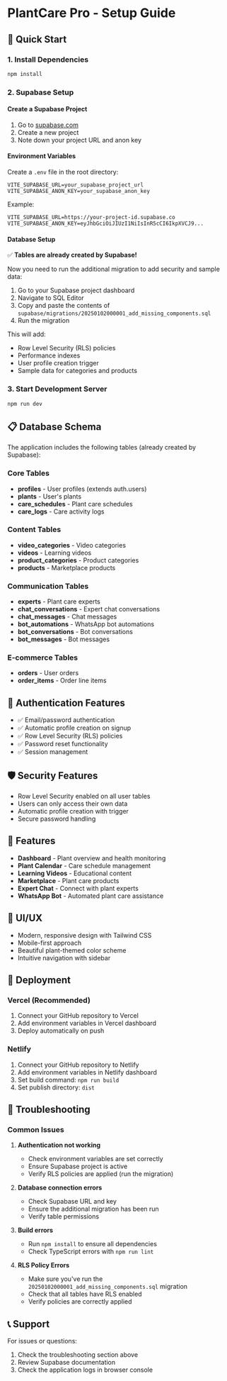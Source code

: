 # PlantCare Pro - Setup Guide

## 🚀 Quick Start

### 1. Install Dependencies
```bash
npm install
```

### 2. Supabase Setup

#### Create a Supabase Project
1. Go to [supabase.com](https://supabase.com)
2. Create a new project
3. Note down your project URL and anon key

#### Environment Variables
Create a `.env` file in the root directory:
```env
VITE_SUPABASE_URL=your_supabase_project_url
VITE_SUPABASE_ANON_KEY=your_supabase_anon_key
```

Example:
```env
VITE_SUPABASE_URL=https://your-project-id.supabase.co
VITE_SUPABASE_ANON_KEY=eyJhbGciOiJIUzI1NiIsInR5cCI6IkpXVCJ9...
```

#### Database Setup
✅ **Tables are already created by Supabase!**

Now you need to run the additional migration to add security and sample data:

1. Go to your Supabase project dashboard
2. Navigate to SQL Editor
3. Copy and paste the contents of `supabase/migrations/20250102000001_add_missing_components.sql`
4. Run the migration

This will add:
- Row Level Security (RLS) policies
- Performance indexes
- User profile creation trigger
- Sample data for categories and products

### 3. Start Development Server
```bash
npm run dev
```

## 📋 Database Schema

The application includes the following tables (already created by Supabase):

### Core Tables
- **profiles** - User profiles (extends auth.users)
- **plants** - User's plants
- **care_schedules** - Plant care schedules
- **care_logs** - Care activity logs

### Content Tables
- **video_categories** - Video categories
- **videos** - Learning videos
- **product_categories** - Product categories
- **products** - Marketplace products

### Communication Tables
- **experts** - Plant care experts
- **chat_conversations** - Expert chat conversations
- **chat_messages** - Chat messages
- **bot_automations** - WhatsApp bot automations
- **bot_conversations** - Bot conversations
- **bot_messages** - Bot messages

### E-commerce Tables
- **orders** - User orders
- **order_items** - Order line items

## 🔐 Authentication Features

- ✅ Email/password authentication
- ✅ Automatic profile creation on signup
- ✅ Row Level Security (RLS) policies
- ✅ Password reset functionality
- ✅ Session management

## 🛡️ Security Features

- Row Level Security enabled on all user tables
- Users can only access their own data
- Automatic profile creation with trigger
- Secure password handling

## 📱 Features

- **Dashboard** - Plant overview and health monitoring
- **Plant Calendar** - Care schedule management
- **Learning Videos** - Educational content
- **Marketplace** - Plant care products
- **Expert Chat** - Connect with plant experts
- **WhatsApp Bot** - Automated plant care assistance

## 🎨 UI/UX

- Modern, responsive design with Tailwind CSS
- Mobile-first approach
- Beautiful plant-themed color scheme
- Intuitive navigation with sidebar

## 🚀 Deployment

### Vercel (Recommended)
1. Connect your GitHub repository to Vercel
2. Add environment variables in Vercel dashboard
3. Deploy automatically on push

### Netlify
1. Connect your GitHub repository to Netlify
2. Add environment variables in Netlify dashboard
3. Set build command: `npm run build`
4. Set publish directory: `dist`

## 🔧 Troubleshooting

### Common Issues

1. **Authentication not working**
   - Check environment variables are set correctly
   - Ensure Supabase project is active
   - Verify RLS policies are applied (run the migration)

2. **Database connection errors**
   - Check Supabase URL and key
   - Ensure the additional migration has been run
   - Verify table permissions

3. **Build errors**
   - Run `npm install` to ensure all dependencies
   - Check TypeScript errors with `npm run lint`

4. **RLS Policy Errors**
   - Make sure you've run the `20250102000001_add_missing_components.sql` migration
   - Check that all tables have RLS enabled
   - Verify policies are correctly applied

## 📞 Support

For issues or questions:
1. Check the troubleshooting section above
2. Review Supabase documentation
3. Check the application logs in browser console 